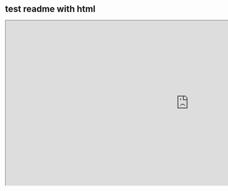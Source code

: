 # test readme with html
<iframe src="https://www.youtube.com/embed/inc1ww8Sz0I" width=1200px height="540px"></iframe>